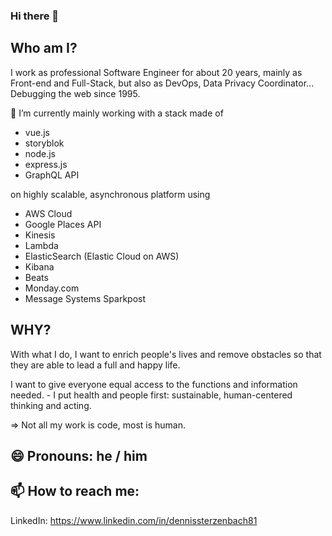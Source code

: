 ### Hi there 👋


## Who am I?
I work as professional Software Engineer for about 20 years, mainly as Front-end and Full-Stack, but also as DevOps, Data Privacy Coordinator... Debugging the web since 1995.

🔭 I’m currently mainly working with a stack made of

* vue.js
* storyblok
* node.js
* express.js
* GraphQL API

on highly scalable, asynchronous platform using 

* AWS Cloud
* Google Places API
* Kinesis
* Lambda
* ElasticSearch (Elastic Cloud on AWS)
* Kibana
* Beats
* Monday.com
* Message Systems Sparkpost


## WHY?
With what I do, I want to enrich people's lives and remove obstacles so that they are able to lead a full and happy life.

I want to give everyone equal access to the functions and information needed. - I put health and people first: sustainable, human-centered thinking and acting.

=> Not all my work is code, most is human.


## 😄 Pronouns: he / him


## 📫 How to reach me:
LinkedIn: https://www.linkedin.com/in/dennissterzenbach81
